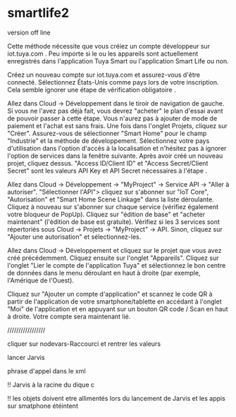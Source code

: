 # smartlife2
 version off line

Cette méthode nécessite que vous créiez un compte développeur sur iot.tuya.com . Peu importe si le ou les appareils sont actuellement enregistrés dans l'application Tuya Smart ou l'application Smart Life ou non.

Créez un nouveau compte sur iot.tuya.com et assurez-vous d'être connecté. Sélectionnez États-Unis comme pays lors de votre inscription. Cela semble ignorer une étape de vérification obligatoire .

Allez dans Cloud -> Développement dans le tiroir de navigation de gauche. Si vous ne l'avez pas déjà fait, vous devrez "acheter" le plan d'essai avant de pouvoir passer à cette étape. Vous n'aurez pas à ajouter de mode de paiement et l'achat est sans frais. Une fois dans l'onglet Projets, cliquez sur "Créer". Assurez-vous de sélectionner "Smart Home" pour le champ "Industrie" et la méthode de développement. Sélectionnez votre pays d'utilisation dans l'option d'accès à la localisation et n'hésitez pas à ignorer l'option de services dans la fenêtre suivante. Après avoir créé un nouveau projet, cliquez dessus. "Access ID/Client ID" et "Access Secret/Client Secret" sont les valeurs API Key et API Secret nécessaires à l'étape .

Allez dans Cloud -> Développement -> "MyProject" -> Service API -> "Aller à autoriser". "Sélectionner l'API"> cliquez sur s'abonner sur "IoT Core", "Autorisation" et "Smart Home Scene Linkage" dans la liste déroulante. Cliquez à nouveau sur s'abonner sur chaque service (vérifiez également votre bloqueur de PopUp). Cliquez sur "édition de base" et "acheter maintenant" (l'édition de base est gratuite). Vérifiez si les 3 services sont répertoriés sous Cloud -> Projets -> "MyProject" -> API. Sinon, cliquez sur "Ajouter une autorisation" et sélectionnez-les.

Allez dans Cloud -> Développement et cliquez sur le projet que vous avez créé précédemment. Cliquez ensuite sur l'onglet "Appareils". Cliquez sur l'onglet "Lier le compte de l'application Tuya" et sélectionnez le bon centre de données dans le menu déroulant en haut à droite (par exemple, l'Amérique de l'Ouest).

Cliquez sur "Ajouter un compte d'application" et scannez le code QR à partir de l'application de votre smartphone/tablette en accédant à l'onglet "Moi" de l'application et en appuyant sur un bouton QR code / Scan en haut à droite. Votre compte sera maintenant lié.



/////////////////

cliquer sur nodevars-Raccourci et rentrer les valeurs

lancer Jarvis

phrase d'appel dans le xml

!! Jarvis à la racine du dique c

!! les objets doivent etre allimentés lors du lancement de Jarvis et les appis sur smatphone étéintent
